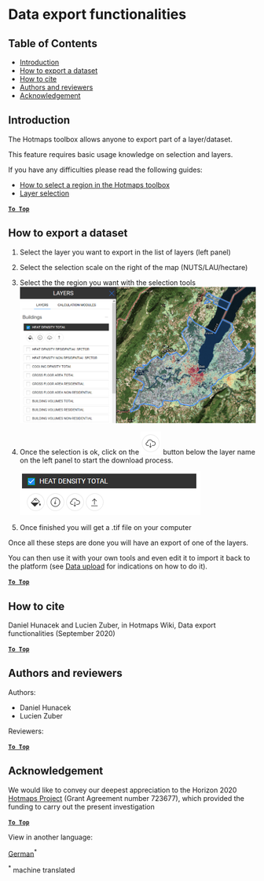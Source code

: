 <h1>Data export functionalities</h1>

## Table of Contents

- [Introduction](#introduction)
- [How to export a dataset](#how-to-export-a-dataset)
- [How to cite](#how-to-cite)
- [Authors and reviewers](#authors-and-reviewers)
- [Acknowledgement](#acknowledgement)

## Introduction

The Hotmaps toolbox allows anyone to export part of a layer/dataset.

This feature requires basic usage knowledge on selection and layers. 

If you have any difficulties please read the following guides:

- [How to select a region in the Hotmaps toolbox](How-to-select-a-region-in-the-Hotmaps-toolbox)
- [Layer selection](Layer-section)

[**`To Top`**](#table-of-contents)

## How to export a dataset

1. Select the layer you want to export in the list of layers (left panel)

2. Select the selection scale on the right of the map (NUTS/LAU/hectare)

3. Select the the region you want with the selection tools![export_selection](../images/export_selection.png)

4. Once the selection is ok, click on the ![export button](../images/layer-export-btn.png) button below the layer name on the left panel to start the download process.

   ![layer options](../images/layer-options.png)

5. Once finished you will get a .tif file on your computer

Once all these steps are done you will have an export of one of the layers.

You can then use it with your own tools and even edit it to import it back to the platform (see [Data upload](Data_upload) for indications on how to do it).

[**`To Top`**](#table-of-contents)

## How to cite
Daniel Hunacek and Lucien Zuber, in Hotmaps Wiki, Data export functionalities (September 2020)

[**`To Top`**](#table-of-contents)

## Authors and reviewers

Authors:

- Daniel Hunacek
- Lucien Zuber

Reviewers:

[**`To Top`**](#table-of-contents)

## Acknowledgement

We would like to convey our deepest appreciation to the Horizon 2020 [Hotmaps Project](https://www.hotmaps-project.eu) (Grant Agreement number 723677), which provided the funding to carry out the present investigation

[**`To Top`**](#table-of-contents)





<!--- THIS IS A SUPER UNIQUE IDENTIFIER -->

View in another language:

 [German](../de/Data-export-functionalities)<sup>\*</sup> 

<sup>\*</sup> machine translated
